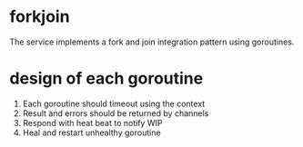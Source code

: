 # forkjoin
The service implements a fork and join integration pattern using goroutines.

# design of each goroutine
1. Each goroutine should timeout using the context
2. Result and errors should be returned by channels 
3. Respond with heat beat to notify WIP
4. Heal and restart unhealthy goroutine    

